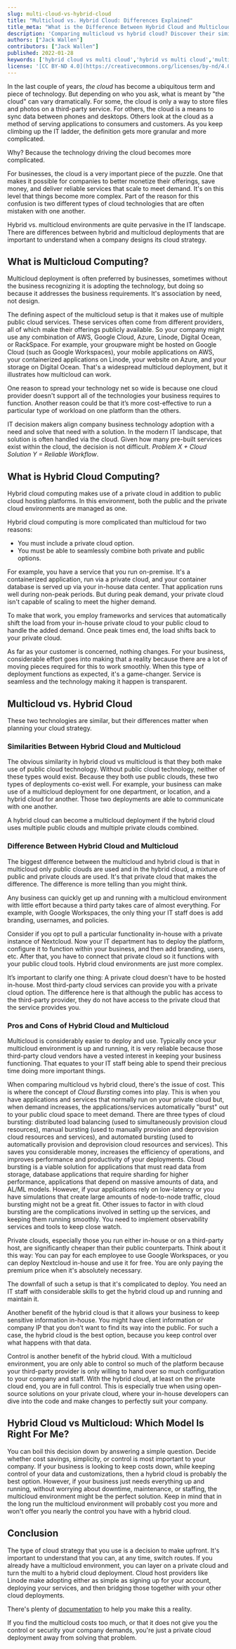 ```yaml
---
slug: multi-cloud-vs-hybrid-cloud
title: "Multicloud vs. Hybrid Cloud: Differences Explained"
title_meta: "What is the Difference Between Hybrid Cloud and Multicloud?"
description: 'Comparing multicloud vs hybrid cloud? Discover their similarities, differences, and the pros and cons of each approach. Find the right one for you by reading this guide.'
authors: ["Jack Wallen"]
contributors: ["Jack Wallen"]
published: 2022-01-28
keywords: ['hybrid cloud vs multi cloud','hybrid vs multi cloud','multi-cloud vs hybrid cloud']
license: '[CC BY-ND 4.0](https://creativecommons.org/licenses/by-nd/4.0)'
---
```


In the last couple of years, *the cloud* has become a ubiquitous term and piece of technology. But depending on who you ask, what is meant by "the cloud" can vary dramatically. For some, the cloud is only a way to store files and photos on a third-party service. For others, the cloud is a means to sync data between phones and desktops. Others look at the cloud as a method of serving applications to consumers and customers. As you keep climbing up the IT ladder, the definition gets more granular and more complicated.

Why? Because the technology driving the cloud becomes more complicated.

For businesses, the cloud is a very important piece of the puzzle. One that makes it possible for companies to better monetize their offerings, save money, and deliver reliable services that scale to meet demand. It's on this level that things become more complex. Part of the reason for this confusion is two different types of cloud technologies that are often mistaken with one another.

Hybrid vs. multicloud environments are quite pervasive in the IT landscape. There are differences between hybrid and multicloud deployments that are important to understand when a company designs its cloud strategy.

## What is Multicloud Computing?

Multicloud deployment is often preferred by businesses, sometimes without the business recognizing it is adopting the technology, but doing so because it addresses the business requirements. It's association by need, not design.

The defining aspect of the multicloud setup is that it makes use of multiple public cloud services. These services often come from different providers, all of which make their offerings publicly available. So your company might use any combination of AWS, Google Cloud, Azure, Linode, Digital Ocean, or RackSpace. For example, your groupware might be hosted on Google Cloud (such as Google Workspaces), your mobile applications on AWS, your containerized applications on Linode, your website on Azure, and your storage on Digital Ocean. That's a widespread multicloud deployment, but it illustrates how multicloud can work.

One reason to spread your technology net so wide is because one cloud provider doesn't support all of the technologies your business requires to function. Another reason could be that it’s more cost-effective to run a particular type of workload on one platform than the others.

IT decision makers align company business technology adoption with a need and solve that need with a solution. In the modern IT landscape, that solution is often handled via the cloud. Given how many pre-built services exist within the cloud, the decision is not difficult. *Problem X + Cloud Solution Y = Reliable Workflow*.

## What is Hybrid Cloud Computing?

Hybrid cloud computing makes use of a private cloud in addition to public cloud hosting platforms. In this environment, both the public and the private cloud environments are managed as one.

Hybrid cloud computing is more complicated than multicloud for two reasons:

- You must include a private cloud option.
- You must be able to seamlessly combine both private and public options.

For example, you have a service that you run on-premise. It's a containerized application, run via a private cloud, and your container database is served up via your in-house data center. That application runs well during non-peak periods. But during peak demand, your private cloud isn't capable of scaling to meet the higher demand.

To make that work, you employ frameworks and services that automatically shift the load from your in-house private cloud to your public cloud to handle the added demand. Once peak times end, the load shifts back to your private cloud.

As far as your customer is concerned, nothing changes. For your business, considerable effort goes into making that a reality because there are a lot of moving pieces required for this to work smoothly. When this type of deployment functions as expected, it's a game-changer. Service is seamless and the technology making it happen is transparent.

## Multicloud vs. Hybrid Cloud

These two technologies are similar, but their differences matter when planning your cloud strategy.

### Similarities Between Hybrid Cloud and Multicloud

The obvious similarity in hybrid cloud vs multicloud is that they both make use of public cloud technology. Without public cloud technology, neither of these types would exist. Because they both use public clouds, these two types of deployments co-exist well. For example, your business can make use of a multicloud deployment for one department, or location, and a hybrid cloud for another. Those two deployments are able to communicate with one another.

A hybrid cloud can become a multicloud deployment if the hybrid cloud uses multiple public clouds and multiple private clouds combined.

### Difference Between Hybrid Cloud and Multicloud

The biggest difference between the multicloud and hybrid cloud is that in multicloud only public clouds are used and in the hybrid cloud, a mixture of public and private clouds are used. It's that private cloud that makes the difference. The difference is more telling than you might think.

Any business can quickly get up and running with a multicloud environment with little effort because a third party takes care of almost everything. For example, with Google Workspaces, the only thing your IT staff does is add branding, usernames, and policies.

Consider if you opt to pull a particular functionality in-house with a private instance of Nextcloud. Now your IT department has to deploy the platform, configure it to function within your business, and then add branding, users, etc. After that, you have to connect that private cloud so it functions with your public cloud tools. Hybrid cloud environments are just more complex.

It’s important to clarify one thing: A private cloud doesn't have to be hosted in-house. Most third-party cloud services can provide you with a private cloud option. The difference here is that although the public has access to the third-party provider, they do not have access to the private cloud that the service provides you.

### Pros and Cons of Hybrid Cloud and Multicloud

Multicloud is considerably easier to deploy and use. Typically once your multicloud environment is up and running, it is very reliable because those third-party cloud vendors have a vested interest in keeping your business functioning. That equates to your IT staff being able to spend their precious time doing more important things.

When comparing multicloud vs hybrid cloud, there's the issue of cost. This is where the concept of *Cloud Bursting* comes into play. This is when you have applications and services that normally run on your private cloud but, when demand increases, the applications/services automatically "burst" out to your public cloud space to meet demand. There are three types of cloud bursting: distributed load balancing (used to simultaneously provision cloud resources), manual bursting (used to manually provision and deprovision cloud resources and services), and automated bursting (used to automatically provision and deprovision cloud resources and services). This saves you considerable money, increases the efficiency of operations, and improves performance and productivity of your deployments. Cloud bursting is a viable solution for applications that must read data from storage, database applications that require sharding for higher performance, applications that depend on massive amounts of data, and AL/ML models. However, if your applications rely on low-latency or you have simulations that create large amounts of node-to-node traffic, cloud bursting might not be a great fit. Other issues to factor in with cloud bursting are the complications involved in setting up the services, and keeping them running smoothly. You need to implement observability services and tools to keep close watch.

Private clouds, especially those you run either in-house or on a third-party host, are significantly cheaper than their public counterparts. Think about it this way: You can pay for each employee to use Google Workspaces, or you can deploy Nextcloud in-house and use it for free. You are only paying the premium price when it's absolutely necessary.

The downfall of such a setup is that it's complicated to deploy. You need an IT staff with considerable skills to get the hybrid cloud up and running and maintain it.

Another benefit of the hybrid cloud is that it allows your business to keep sensitive information in-house. You might have client information or company IP that you don't want to find its way into the public. For such a case, the hybrid cloud is the best option, because you keep control over what happens with that data.

Control is another benefit of the hybrid cloud. With a multicloud environment, you are only able to control so much of the platform because your third-party provider is only willing to hand over so much configuration to your company and staff. With the hybrid cloud, at least on the private cloud end, you are in full control. This is especially true when using open-source solutions on your private cloud, where your in-house developers can dive into the code and make changes to perfectly suit your company.

## Hybrid Cloud vs Multicloud: Which Model Is Right For Me?

You can boil this decision down by answering a simple question. Decide whether cost savings, simplicity, or control is most important to your company. If your business is looking to keep costs down, while keeping control of your data and customizations, then a hybrid cloud is probably the best option. However, if your business just needs everything up and running, without worrying about downtime, maintenance, or staffing, the multicloud environment might be the perfect solution. Keep in mind that in the long run the multicloud environment will probably cost you more and won't offer you nearly the control you have with a hybrid cloud.

## Conclusion

The type of cloud strategy that you use is a decision to make upfront. It's important to understand that you can, at any time, switch routes. If you already have a multicloud environment, you can layer on a private cloud and turn the multi to a hybrid cloud deployment. Cloud host providers like Linode make adopting either as simple as signing up for your account, deploying your services, and then bridging those together with your other cloud deployments.

There's plenty of [documentation](/docs/) to help you make this a reality.

If you find the multicloud costs too much, or that it does not give you the control or security your company demands, you're just a private cloud deployment away from solving that problem.
